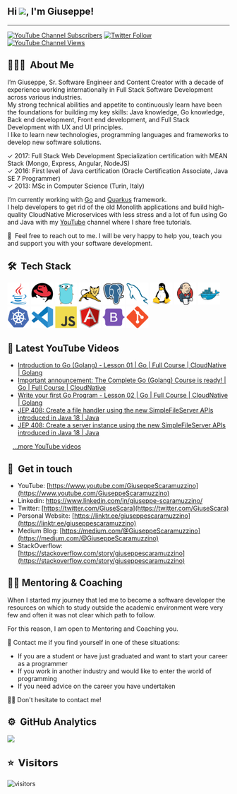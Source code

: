 
## Hi <img src="https://raw.githubusercontent.com/MartinHeinz/MartinHeinz/master/wave.gif" width="30px" style="max-width:100%;">, I'm Giuseppe!
---
[![YouTube Channel Subscribers](https://img.shields.io/youtube/channel/subscribers/UCV_YnKkwrO1UW6tbASuNaGw?label=Subscribers%20to%20my%20channel&style=social)](https://www.youtube.com/channel/UCV_YnKkwrO1UW6tbASuNaGw?sub_confirmation=1)
[![Twitter Follow](https://img.shields.io/twitter/follow/GiuseScara?style=social)](https://twitter.com/intent/follow?screen_name=GiuseScara)
[![YouTube Channel Views](https://img.shields.io/youtube/channel/views/UCV_YnKkwrO1UW6tbASuNaGw?label=Views%20on%20my%20channel&style=social)]((https://www.youtube.com/channel/UCV_YnKkwrO1UW6tbASuNaGw?sub_confirmation=1))

## 👨🏻‍💻 &nbsp;About Me
I’m Giuseppe, Sr. Software Engineer and Content Creator with a decade of experience working internationally in Full Stack Software Development across various industries. \
My strong technical abilities and appetite to continuously learn have been the foundations for building my key skills: Java knowledge, Go knowledge, Back end development, Front end development, and Full Stack Development with UX and UI principles.  \
I like to learn new technologies, programming languages and frameworks to develop new software solutions.

✓ 2017: Full Stack Web Development Specialization certification with MEAN Stack (Mongo, Express, Angular, NodeJS) \
✓ 2016: First level of Java certification (Oracle Certification Associate, Java SE 7 Programmer) \
✓ 2013: MSc in Computer Science (Turin, Italy)

I’m currently working with [Go](https://go.dev/) and [Quarkus](https://quarkus.io/) framework. \
I help developers to get rid of the old Monolith applications and build high-quality CloudNative Microservices with less stress and a lot of fun using Go and Java with my [YouTube](https://www.youtube.com/channel/UCV_YnKkwrO1UW6tbASuNaGw) channel where I share free tutorials.

💬 &nbsp;Feel free to reach out to me. I will be very happy to help you, teach you and support you with your software development.


## 🛠️ &nbsp;Tech Stack
<img src="https://github.com/devicons/devicon/blob/master/icons/java/java-original.svg" alt="java" width="50" height="50" /> <img src="https://github.com/devicons/devicon/blob/master/icons/redhat/redhat-original.svg" alt="redhat" width="50" height="50" /> <img src="https://github.com/devicons/devicon/blob/master/icons/go/go-original.svg" alt="go" width="50" height="50" /> <img src="https://github.com/devicons/devicon/blob/master/icons/tomcat/tomcat-original.svg" alt="tomcat" width="50" height="50" /> <img src="https://github.com/devicons/devicon/blob/master/icons/postgresql/postgresql-original.svg" alt="postgresql" width="50" height="50" /> <img src="https://github.com/devicons/devicon/blob/master/icons/mysql/mysql-original.svg" alt="mysql" width="50" height="50" /> <img src="https://github.com/devicons/devicon/blob/master/icons/linux/linux-original.svg" alt="linux" width="50" height="50" /> <img src="https://github.com/devicons/devicon/blob/master/icons/jenkins/jenkins-original.svg" alt="jenkins" width="50" height="50" /> <img src="https://github.com/devicons/devicon/blob/master/icons/docker/docker-original.svg" alt="docker" width="50" height="50" /> <img src="https://github.com/devicons/devicon/blob/master/icons/kubernetes/kubernetes-plain.svg" alt="intellij" width="50" height="50" /> <img src="https://github.com/devicons/devicon/blob/master/icons/vscode/vscode-original.svg" alt="vscode" width="50" height="50" /> <img src="https://github.com/devicons/devicon/blob/master/icons/javascript/javascript-original.svg" alt="javascript" width="50" height="50" /> <img src="https://github.com/devicons/devicon/blob/master/icons/angularjs/angularjs-original.svg" alt="angularjs" width="50" height="50" /> <img src="https://github.com/devicons/devicon/blob/master/icons/bootstrap/bootstrap-plain.svg" alt="bootstrap" width="50" height="50" /> <img src="https://github.com/devicons/devicon/blob/master/icons/git/git-original.svg" alt="git" width="50" height="50" /> 

## :movie_camera: Latest YouTube Videos

<!-- YOUTUBE-VIDEOS-LIST:START -->
- [Introduction to Go &lpar;Golang&rpar; - Lesson 01 | Go | Full Course | CloudNative | Golang](https://www.youtube.com/watch?v=Dp1ZcmM4fmM)
- [Important announcement: The Complete Go &lpar;Golang&rpar; Course is ready! | Go | Full Course | CloudNative](https://www.youtube.com/watch?v=vd2DLtLci74)
- [Write your first Go Program - Lesson 02 | Go | Full Course | CloudNative | Golang](https://www.youtube.com/watch?v=qFGfwwAkbB4)
- [JEP 408: Create a file handler using the new SimpleFileServer APIs introduced in Java 18 | Java](https://www.youtube.com/watch?v=_5wRk8Cx3MQ)
- [JEP 408: Create a server instance using the new SimpleFileServer APIs introduced in Java 18 | Java](https://www.youtube.com/watch?v=1g_ur2uchEA)
<!-- YOUTUBE-VIDEOS-LIST:END -->

&nbsp; &nbsp;[...more YouTube videos](https://youtube.com/GiuseppeScaramuzzino)

## 💌 &nbsp;Get in touch
- YouTube: [https://www.youtube.com/GiuseppeScaramuzzino](https://www.youtube.com/GiuseppeScaramuzzino)
- Linkedin: https://www.linkedin.com/in/giuseppe-scaramuzzino/
- Twitter: [https://twitter.com/GiuseScara](https://twitter.com/GiuseScara)
- Personal Website: [https://linktr.ee/giuseppescaramuzzino](https://linktr.ee/giuseppescaramuzzino)
- Medium Blog: [https://medium.com/@GiuseppeScaramuzzino](https://medium.com/@GiuseppeScaramuzzino)
- StackOverflow: [https://stackoverflow.com/story/giuseppescaramuzzino](https://stackoverflow.com/story/giuseppescaramuzzino)

## 🧑‍💻 Mentoring & Coaching

When I started my journey that led me to become a software developer the resources on which to study outside the academic environment were very few and often it was not clear which path to follow.

For this reason, I am open to Mentoring and Coaching you.

📧  Contact me if you find yourself in one of these situations:

- If you are a student or have just graduated and want to start your career as a programmer
- If you work in another industry and would like to enter the world of programming
- If you need advice on the career you have undertaken

✍🏻 Don't hesitate to contact me!

## ⚙️ &nbsp;GitHub Analytics
<p>
<a href="https://github.com/GiuseppeScaramuzzino">
  <img height="180em" src="https://github-readme-stats-eight-theta.vercel.app/api?username=GiuseppeScaramuzzino&show_icons=true&theme=vue-dark&include_all_commits=true&count_private=true" />
</a>
</p>

## ⭐️ &nbsp;𝗩𝗶𝘀𝗶𝘁𝗼𝗿𝘀

![visitors](https://visitor-badge.glitch.me/badge?page_id=giuseppescaramuzzino)

<!--
**GiuseppeScaramuzzino/GiuseppeScaramuzzino** is a ✨ _special_ ✨ repository because its `README.md` (this file) appears on your GitHub profile.

Here are some ideas to get you started:

- 🔭 I’m currently working on ...
- 🌱 I’m currently learning ...
- 👯 I’m looking to collaborate on ...
- 🤔 I’m looking for help with ...
- 💬 Ask me about ...
- 📫 How to reach me: ...
- 😄 Pronouns: ...
- ⚡ Fun fact: ...
-->
